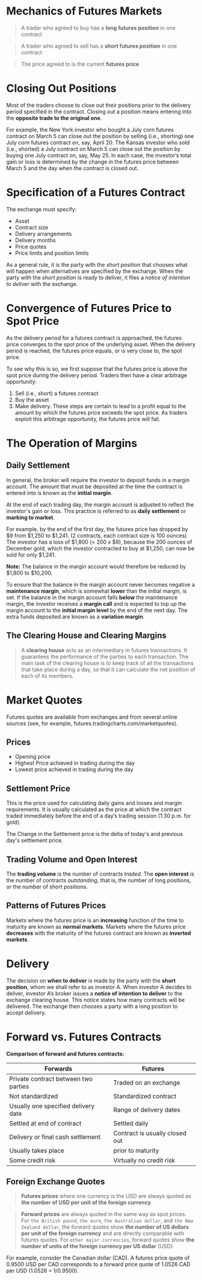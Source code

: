 # Mechanics of Futures Markets

> A trader who agreed to buy has a **long futures position** in one contract

> A trader who agreed to sell has a **short futures position** in one contract

> The price agreed to is the current **futures price**

Closing Out Positions
=====================

Most of the traders choose to close out their positions prior to the delivery period specified in the contract. Closing out a position means entering into the **opposite trade to the original one**.

For example, the New York investor who bought a July corn futures contract on March 5 can close out the position by selling (i.e., shorting) one July corn futures contract on, say, April 20. The Kansas investor who sold (i.e., shorted) a July contract on March 5 can close out the position by buying one July contract on, say, May 25. In each case, the investor’s total gain or loss is determined by the change in the futures price between March 5 and the day when the contract is closed out.

Specification of a Futures Contract
===================================

The exchange must specify:

 - Asset
 - Contract size
 - Delivery arrangements
 - Delivery months
 - Price quotes
 - Price limits and position limits

As a general rule, it is the party with the *short position* that chooses what will happen when alternatives are specified by the exchange. When the party with the *short position* is ready to deliver, it files a *notice of intention to deliver* with the exchange.

Convergence of Futures Price to Spot Price
==========================================

As the delivery period for a futures contract is approached, the futures price converges to the spot price of the underlying asset. When the delivery period is reached, the futures price equals, or is very close to, the spot price.

To see why this is so, we first suppose that the futures price is above the spot price during the delivery period. Traders then have a clear arbitrage opportunity:
1. Sell (i.e., short) a futures contract 
2. Buy the asset
3. Make delivery.
These steps are certain to lead to a profit equal to the amount by which the futures price exceeds the spot price. As traders exploit this arbitrage opportunity, the futures price will fall. 

The Operation of Margins
========================

Daily Settlement
----------------
In general, the broker will require the investor to deposit funds in a margin account. The amount that must be deposited at the time the contract is entered into is known as the **initial margin**.

At the end of each trading day, the margin account is adjusted to reflect the investor's gain or loss. This practice is referred to as **daily settlement** or **marking to market**.

For example, by the end of the first day, the futures price has dropped by \$9 from \$1,250 to \$1,241. (2 contracts, each contract size is 100 ounces) The investor has a loss of \$1,800 (= 200 x \$9), because the 200 ounces of December gold, which the investor contracted to buy at \$1,250, can now be sold for only \$1,241.

**Note:** The balance in the margin account would therefore be reduced by \$1,800 to \$10,200.

To ensure that the balance in the margin account never becomes negative a **maintenance margin**, which is somewhat **lower** than the initial margin, is set. If the balance in the margin account falls **below** the maintenance margin, the investor receives a **margin call** and is expected to top up the margin account to the **initial margin level** by the end of the next day. The extra funds deposited are known as a **variation margin**. 

The Clearing House and Clearing Margins
---------------------------------------

> A **clearing house** acts as an intermediary in futures transactions. It guarantees the performance of the parties to each transaction. The main task of the clearing house is to keep track of all the transactions that take place during a day, so that it can calculate the net position of each of its members.

Market Quotes
========================
Futures quotes are available from exchanges and from several online sources (see, for example, futures.tradingcharts.com/marketquotes).

Prices
------
 - Opening price
 - Highest Price achieved in trading during the day
 - Lowest price achieved in trading during the day

Settlement Price
----------------
This is the price used for calculating daily gains and losses and margin requirements. It is usually calculated as the price at which the contract traded immediately before the end of a day’s trading session (1:30 p.m. for gold).

The Change in the Settlement price is the delta of today's and previous day's settlement price.

Trading Volume and Open Interest
--------------------------------
The **trading volume** is the number of contracts *traded*.
The **open interest** is the number of contracts *outstanding*, that is, the number of long positions, or the number of short positions.

Patterns of Futures Prices
--------------------------
Markets where the futures price is an **increasing** function of the time to maturity are known as **normal markets**. Markets where the futures price **decreases** with the maturity of the futures contract are known as **inverted markets**.

Delivery
========
The decision on **when to deliver** is made by the party with the **short position**, whom we shall refer to as investor A. When investor A decides to deliver, investor A’s broker issues a **notice of intention to deliver** to the exchange clearing house. This notice states how many contracts will be delivered. The exchange then chooses a party with a long position to accept delivery.

Forward vs. Futures Contracts
=============================

**Comparison of forward and futures contracts:**

| Forwards                             | Futures                        |
|--------------------------------------|--------------------------------|
| Private contract between two parties | Traded on an exchange          |
| Not standardized                     | Standardized contract          |
| Usually one specified delivery date  | Range of delivery dates        |
| Settled at end of contract           | Settled daily                  |
| Delivery or final cash settlement    | Contract is usually closed out |
| Usually takes place                  | prior to maturity              |
| Some credit risk                     | Virtually no credit risk       |


Foreign Exchange Quotes
-----------------------

> **Futures prices** where one currency is the USD are always quoted as **the number of USD per unit of the foreign currency**.

> **Forward prices** are always quoted in the same way as spot prices. For `the British pound`, `the euro`, `the Australian dollar`, and `the New Zealand dollar`, the forward quotes show **the number of US dollars per unit of the foreign currency** and are directly comparable with futures quotes. For `other major currencies`, forward quotes show **the number of units of the foreign currency per US dollar** (USD). 

For example, consider the Canadian dollar (CAD). A futures price quote of 0.9500 USD per CAD corresponds to a forward price quote of 1.0526 CAD per USD (1.0526 = 1/0.9500).

